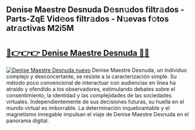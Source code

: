 ## Denise Maestre Desnuda D𝚎sn𝚞dos filtr𝚊dos - Parts-ZqE Vid𝚎os filtr𝚊dos - N𝚞evas f𝚘tos atr𝚊ctivas M2i5M

# <h2><a href="http://mbazhp.tromn.icu/?c=Denise+Maestre+Desnuda">🔗👉👉👉 Denise Maestre Desnuda 🔗🔗</a></h2>

[![Denise Maestre Desnuda nuevo](https://i.imgur.com/pEAQMta.gif)](http://mbazhp.tromn.icu/?c=Denise+Maestre+Desnuda)
Denise Maestre Desnuda, un individuo complejo y desconcertante, se resiste a la caracterización simple. Su método poco convencional de interactuar con audiencias en línea ha atraído y ofendido a los observadores, estimulando debates sobre el consentimiento, la identidad y las complejidades de las sociedades virtuales. Independientemente de sus decisiones futuras, su huella en el mundo virtual es imborrable. La determinación inquebrantable y el magnetismo innegable impulsan el viaje de Denise Maestre Desnuda en el panorama digital.
